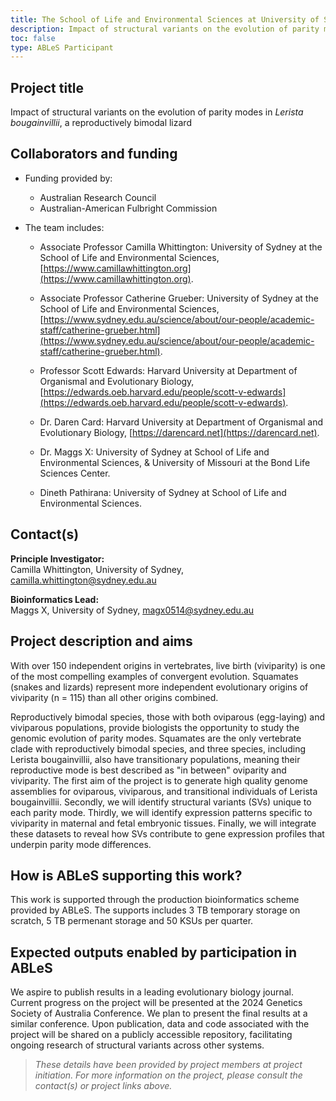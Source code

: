 ```yaml
---
title: The School of Life and Environmental Sciences at University of Sydney
description: Impact of structural variants on the evolution of parity modes in Lerista bougainvillii, a reproductively bimodal lizard
toc: false
type: ABLeS Participant
---
```


## Project title

Impact of structural variants on the evolution of parity modes in *Lerista bougainvillii*, a reproductively bimodal lizard

## Collaborators and funding

- Funding provided by:
    - Australian Research Council
    - Australian-American Fulbright Commission

- The team includes:
    - Associate Professor Camilla Whittington: University of Sydney at the School of Life and Environmental Sciences, [https://www.camillawhittington.org](https://www.camillawhittington.org).
    
    - Associate Professor Catherine Grueber: University of Sydney at the School of Life and Environmental Sciences, [https://www.sydney.edu.au/science/about/our-people/academic-staff/catherine-grueber.html](https://www.sydney.edu.au/science/about/our-people/academic-staff/catherine-grueber.html).

    - Professor Scott Edwards: Harvard University at Department of Organismal and Evolutionary Biology, [https://edwards.oeb.harvard.edu/people/scott-v-edwards](https://edwards.oeb.harvard.edu/people/scott-v-edwards). 
    
    - Dr. Daren Card: Harvard University at Department of Organismal and Evolutionary Biology, [https://darencard.net](https://darencard.net).
    
    - Dr. Maggs X: University of Sydney at School of Life and Environmental Sciences, &amp; University of Missouri at the Bond Life Sciences Center.

    - Dineth Pathirana: University of Sydney at School of Life and Environmental Sciences.

## Contact(s)

**Principle Investigator:**\
Camilla Whittington, University of Sydney, <camilla.whittington@sydney.edu.au>

**Bioinformatics Lead:**\
Maggs X, University of Sydney, <magx0514@sydney.edu.au>


## Project description and aims

With over 150 independent origins in vertebrates, live birth (viviparity) is one of the most compelling examples of convergent evolution. Squamates (snakes and lizards) represent more independent evolutionary origins of viviparity (n = 115) than all other origins combined.

Reproductively bimodal species, those with both oviparous (egg-laying) and viviparous
populations, provide biologists the opportunity to study the genomic evolution of parity modes.
Squamates are the only vertebrate clade with reproductively bimodal species, and three
species, including Lerista bougainvillii, also have transitionary populations, meaning their
reproductive mode is best described as "in between" oviparity and viviparity. The first aim of the
project is to generate high quality genome assemblies for oviparous, viviparous, and transitional individuals of Lerista bougainvillii. Secondly, we will identify structural variants (SVs) unique to each parity mode. Thirdly, we will identify expression patterns specific to viviparity in maternal and fetal embryonic tissues. Finally, we will integrate these datasets to reveal how SVs
contribute to gene expression profiles that underpin parity mode differences.

## How is ABLeS supporting this work?

This work is supported through the production bioinformatics scheme provided by ABLeS. The supports includes 3 TB temporary storage on scratch, 5 TB permenant storage  and 50 KSUs per quarter.

## Expected outputs enabled by participation in ABLeS

We aspire to publish results in a leading evolutionary biology journal. Current progress on the project will be presented at the 2024 Genetics Society of Australia Conference. We plan to present the final results at a similar conference. Upon publication, data and code associated with the project will be shared on a publicly accessible repository, facilitating ongoing research of structural variants across other systems.
<br/>

> *These details have been provided by project members at project initiation. For more information on the project, please consult the contact(s) or project links above.*
